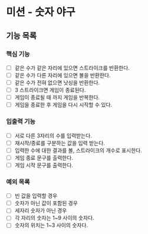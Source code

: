 # 미션 - 숫자 야구

## 기능 목록

### 핵심 기능

- [ ] 같은 수가 같은 자리에 있으면 스트라이크를 반환한다.
- [ ] 같은 수가 다른 자리에 있으면 볼을 반환한다.
- [ ] 같은 수가 전혀 없으면 낫싱을 반환한다.
- [ ] 3 스트라이크면 게임이 종료된다.
- [ ] 게임이 종료될 때 까지 게임을 반복한다.
- [ ] 게임을 종료한 후 게임을 다시 시작할 수 있다.

### 입출력 기능

- [ ] 서로 다른 3자리의 수를 입력받는다.
- [ ] 재시작/종료를 구분하는 값을 입력 받는다.
- [ ] 입력한 수에 대한 결과를 볼, 스트라이크의 개수로 표시한다.
- [ ] 게임 종료 문구를 출력한다.
- [ ] 게임 시작 문구를 출력한다.

### 예외 목록

- [ ] 빈 값을 입력할 경우
- [ ] 숫자가 아닌 값이 포함된 경우
- [ ] 세자리 숫자가 아닌 경우
- [ ] 각 자리의 숫자는 1~9 사이의 숫자다.
- [ ] 숫자의 위치는 1~3 사이의 숫자다.
